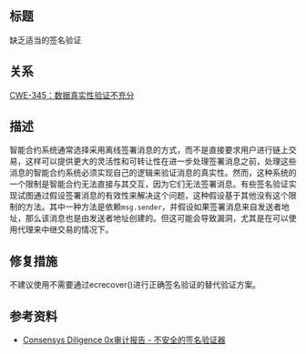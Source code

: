 ## 标题
缺乏适当的签名验证

## 关系
[CWE-345：数据真实性验证不充分](https://cwe.mitre.org/data/definitions/345.html)

## 描述
智能合约系统通常选择采用离线签署消息的方式，而不是直接要求用户进行链上交易，这样可以提供更大的灵活性和可转让性在进一步处理签署消息之前，处理这些消息的智能合约系统必须实现自己的逻辑来验证消息的真实性。然而，这种系统的一个限制是智能合约无法直接与其交互，因为它们无法签署消息。有些签名验证实现试图通过假设签署消息的有效性来解决这个问题，这种假设基于其他没有这个限制的方法。其中一种方法是依赖`msg.sender`，并假设如果签署消息来自发送者地址，那么该消息也是由发送者地址创建的。但这可能会导致漏洞，尤其是在可以使用代理来中继交易的情况下。

## 修复措施
不建议使用不需要通过ecrecover()进行正确签名验证的替代验证方案。

## 参考资料
* [Consensys Diligence 0x审计报告 - 不安全的签名验证器](https://github.com/ConsenSys/0x_audit_report_2018-07-23#32-mixinsignaturevalidator-insecure-signature-validator-signaturetypecaller)
